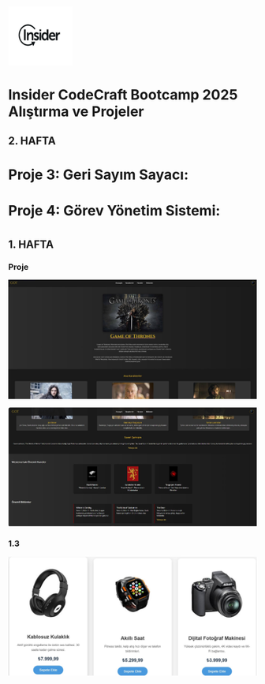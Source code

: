 
<img src="./screenshots/insider-1.jpg" alt="Example Image" width="130" height="120">

# Insider CodeCraft Bootcamp 2025 Alıştırma ve Projeler

## 2. HAFTA

# Proje 3: Geri Sayım Sayacı:

# Proje 4: Görev Yönetim Sistemi:



#
## 1. HAFTA

### Proje
![Example Image](./screenshots/proje_1.jpg)

![Example Image](./screenshots/proje_1.2.jpg)

### 1.3
![Example Image](./screenshots/1.3.jpg)

